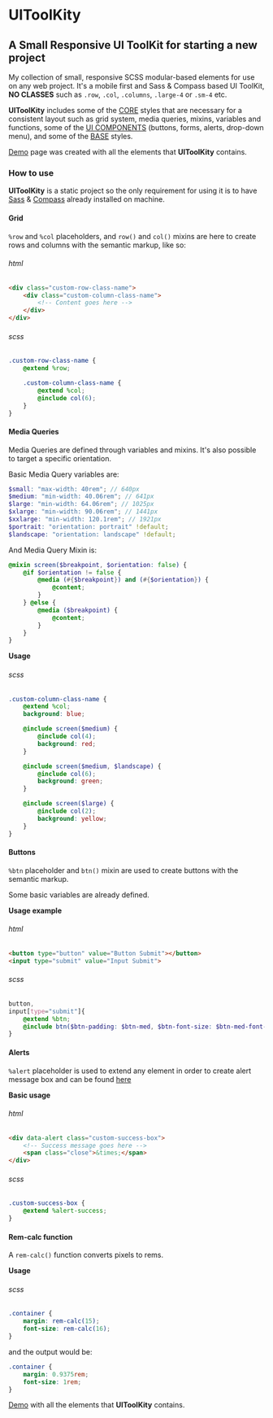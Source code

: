 # UIToolKity


## A Small Responsive UI ToolKit for starting a new project


My collection of small, responsive SCSS modular-based elements for use on any web project. It's a mobile first and Sass & Compass based UI ToolKit, **NO CLASSES** such as `.row`, `.col`, `.columns`, `.large-4` or `.sm-4` etc.


**UIToolKity** includes some of the [CORE](https://github.com/millanbrankovic/UIToolKit/tree/master/sass/core) styles that are necessary for a consistent layout such as grid system, media queries, mixins, variables and functions, some of the [UI COMPONENTS](https://github.com/millanbrankovic/UIToolKit/tree/master/sass/components) (buttons, forms, alerts, drop-down menu), and some of the [BASE](https://github.com/millanbrankovic/UIToolKit/tree/master/sass/base) styles.


[Demo](http://millanbrankovic.github.io/ui-toolkit) page was created with all the elements that **UIToolKity** contains.


### How to use

**UIToolKity** is a static project so the only requirement for using it is to have [Sass](http://sass-lang.com) & [Compass](http://compass-style.org) already installed on machine.


#### Grid
`%row` and `%col` placeholders, and `row()` and `col()` mixins are here to create rows and columns with the semantic markup, like so:

###### html
```html
<div class="custom-row-class-name">
    <div class="custom-column-class-name">
        <!-- Content goes here -->
    </div>
</div>
```

###### scss
```scss
.custom-row-class-name {
    @extend %row;

    .custom-column-class-name {
        @extend %col;
        @include col(6);
    }
}
```


#### Media Queries
Media Queries are defined through variables and mixins. It's also possible to target a specific orientation.

Basic Media Query variables are:

```scss
$small: "max-width: 40rem"; // 640px
$medium: "min-width: 40.06rem"; // 641px
$large: "min-width: 64.06rem"; // 1025px
$xlarge: "min-width: 90.06rem"; // 1441px
$xxlarge: "min-width: 120.1rem"; // 1921px
$portrait: "orientation: portrait" !default;
$landscape: "orientation: landscape" !default;
```

And Media Query Mixin is:

```scss
@mixin screen($breakpoint, $orientation: false) {
    @if $orientation != false {
        @media (#{$breakpoint}) and (#{$orientation}) {
            @content;
        }
    } @else {
        @media ($breakpoint) {
            @content;
        }
    }
}
```

**Usage**

###### scss
```scss
.custom-column-class-name {
    @extend %col;
    background: blue;

    @include screen($medium) {
        @include col(4);
        background: red;
    }

    @include screen($medium, $landscape) {
        @include col(6);
        background: green;
    }

    @include screen($large) {
        @include col(2);
        background: yellow;
    }
}
```

#### Buttons
`%btn` placeholder and `btn()` mixin are used to create buttons with the semantic markup.

Some basic variables are already defined.

**Usage example**

###### html
```html
<button type="button" value="Button Submit"></button>
<input type="submit" value="Input Submit">
```

###### scss
```scss
button,
input[type="submit"]{
    @extend %btn;
    @include btn($btn-padding: $btn-med, $btn-font-size: $btn-med-font-size, $btn-bg: $brand-primary);
}
```

#### Alerts
`%alert` placeholder is used to extend any element in order to create alert message box and can be found [here](https://github.com/millanbrankovic/UIToolKit/blob/master/sass/components/_alerts.scss)

**Basic usage**

###### html
```html
<div data-alert class="custom-success-box">
    <!-- Success message goes here -->
    <span class="close">&times;</span>
</div>
```

###### scss
```scss
.custom-success-box {
    @extend %alert-success;
}
```

#### Rem-calc function

A `rem-calc()` function converts pixels to rems.

**Usage**

###### scss

```scss
.container {
    margin: rem-calc(15);
    font-size: rem-calc(16);
}
```

and the output would be:

```scss
.container {
    margin: 0.9375rem;
    font-size: 1rem;
}
```

[Demo](http://millanbrankovic.github.io/ui-toolkit) with all the elements that **UIToolKity** contains.

